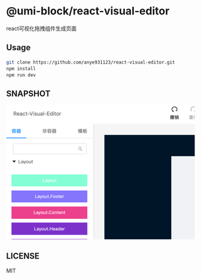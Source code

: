# @umi-block/react-visual-editor

react可视化拖拽组件生成页面

## Usage

```sh
git clone https://github.com/anye931123/react-visual-editor.git
npm install 
npm run dev
```
## SNAPSHOT

![SNAPSHOT](./snapshot.png)

## LICENSE

MIT
